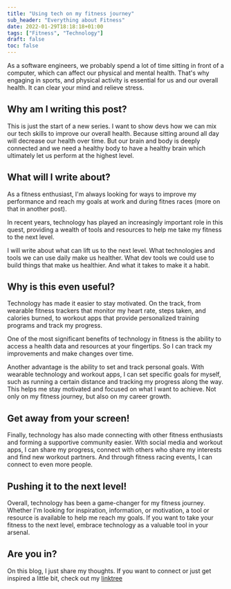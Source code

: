 ```yaml
---
title: "Using tech on my fitness journey"
sub_header: "Everything about Fitness"
date: 2022-01-29T18:18:18+01:00
tags: ["Fitness", "Technology"]
draft: false
toc: false
---
```


As a software engineers, we probably spend a lot of time sitting in front of a computer, which can affect our physical and mental health. That's why engaging in sports, and physical activity is essential for us and our overall health. It can clear your mind and relieve stress.

## Why am I writing this post?

This is just the start of a new series. I want to show devs how we can mix our tech skills to improve our overall health. Because sitting around all day will decrease our health over time. But our brain and body is deeply connected and we need a healthy body to have a healthy brain which ultimately let us perform at the highest level.

## What will I write about?

As a fitness enthusiast, I'm always looking for ways to improve my performance and reach my goals at work and during fitnes races (more on that in another post). 

In recent years, technology has played an increasingly important role in this quest, providing a wealth of tools and resources to help me take my fitness to the next level.

I will write about what can lift us to the next level. What technologies and tools we can use daily make us healther. What dev tools we could use to build things that make us healthier. And what it takes to make it a habit. 

## Why is this even useful?

Technology has made it easier to stay motivated. On the track, from wearable fitness trackers that monitor my heart rate, steps taken, and calories burned, to workout apps that provide personalized training programs and track my progress.

One of the most significant benefits of technology in fitness is the ability to access a health data and resources at your fingertips. So I can track my improvements and make changes over time.

Another advantage is the ability to set and track personal goals. With wearable technology and workout apps, I can set specific goals for myself, such as running a certain distance and tracking my progress along the way. This helps me stay motivated and focused on what I want to achieve. Not only on my fitness journey, but also on my career growth.

## Get away from your screen!

Finally, technology has also made connecting with other fitness enthusiasts and forming a supportive community easier. With social media and workout apps, I can share my progress, connect with others who share my interests and find new workout partners. And through fitness racing events, I can connect to even more people.

## Pushing it to the next level!

Overall, technology has been a game-changer for my fitness journey. Whether I'm looking for inspiration, information, or motivation, a tool or resource is available to help me reach my goals. If you want to take your fitness to the next level, embrace technology as a valuable tool in your arsenal.

## Are you in?

On this blog, I just share my thoughts. If you want to connect or just get inspired a little bit, check out my [linktree](https://linktr.ee/adrinamin)

